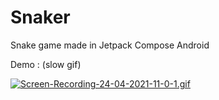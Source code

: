 # Snaker
Snake game made in Jetpack Compose Android 

Demo : (slow gif)

[![Screen-Recording-24-04-2021-11-0-1.gif](https://s3.gifyu.com/images/Screen-Recording-24-04-2021-11-0-1.gif)](https://gifyu.com/image/tCrS)

